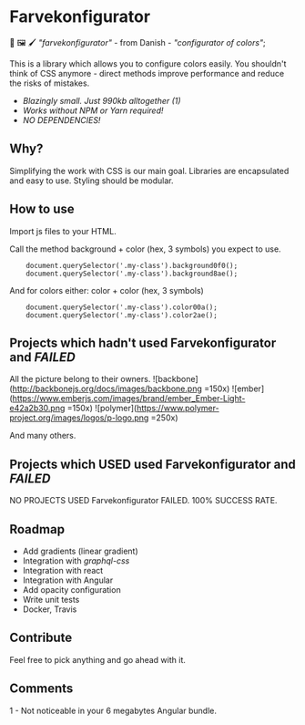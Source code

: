 # Farvekonfigurator
🎨 🖼️ 🖌️ *"farvekonfigurator"* - from Danish - *"configurator of colors"*;

This is a library which allows you to configure colors easily. You shouldn't think of CSS anymore - direct methods improve performance and reduce the risks of mistakes.

- *Blazingly small. Just 990kb alltogether (1)*
- *Works without NPM or Yarn required!*
- *NO DEPENDENCIES!*

## Why?
Simplifying the work with CSS is our main goal.
Libraries are encapsulated and easy to use.
Styling should be modular.

## How to use
Import js files to your HTML.

Call the method background + color (hex, 3 symbols) you expect to use.
```
    document.querySelector('.my-class').background0f0();
    document.querySelector('.my-class').background8ae();
```
And for colors either: color + color (hex, 3 symbols)
```
    document.querySelector('.my-class').color00a();
    document.querySelector('.my-class').color2ae();
```

## Projects which hadn't used Farvekonfigurator and _FAILED_
All the picture belong to their owners.
![backbone](http://backbonejs.org/docs/images/backbone.png =150x)
![ember](https://www.emberjs.com/images/brand/ember_Ember-Light-e42a2b30.png =150x)
![polymer](https://www.polymer-project.org/images/logos/p-logo.png =250x)

And many others.

## Projects which USED used Farvekonfigurator and _FAILED_
NO PROJECTS USED Farvekonfigurator FAILED. 100% SUCCESS RATE.

## Roadmap
- Add gradients (linear gradient)
- Integration with *graphql-css*
- Integration with react
- Integration with Angular
- Add opacity configuration
- Write unit tests
- Docker, Travis

## Contribute
Feel free to pick anything and go ahead with it.

## Comments
1 - Not noticeable in your 6 megabytes Angular bundle.
